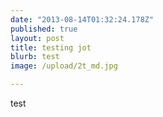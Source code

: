 ```yaml
---
date: "2013-08-14T01:32:24.178Z"
published: true
layout: post
title: testing jot
blurb: test
image: /upload/2t_md.jpg

---
```


test
